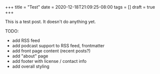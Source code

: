 +++
title = "Test"
date = 2020-12-18T21:09:25-08:00
tags = []
draft = true
+++


This is a test post. It doesn't do anything yet.

TODO:
* add RSS feed
* add podcast support to RSS feed, frontmatter
* add front page content (recent posts?)
* add "about" page
* add footer with license / contact info
* add overall styling
